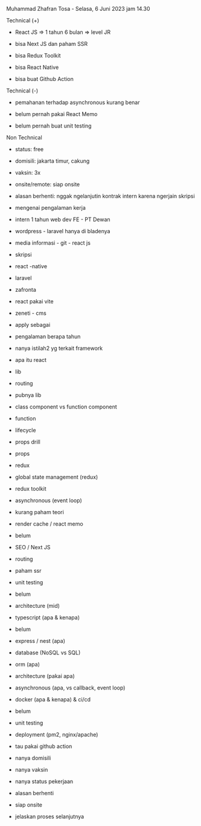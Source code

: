 Muhammad Zhafran Tosa - Selasa, 6 Juni 2023 jam 14.30  

  

Technical (+)  

- React JS => 1 tahun 6 bulan => level JR  
    
- bisa Next JS dan paham SSR  
    
- bisa Redux Toolkit  
    
- bisa React Native  
    
- bisa buat Github Action  
    

Technical (-)  

- pemahanan terhadap asynchronous kurang benar  
    
- belum pernah pakai React Memo  
    
- belum pernah buat unit testing  
    

Non Technical  

- status: free  
    
- domisili: jakarta timur, cakung  
    
- vaksin: 3x  
    
- onsite/remote: siap onsite  
    
- alasan berhenti: nggak ngelanjutin kontrak intern karena ngerjain skripsi  
    

  

  

- mengenai pengalaman kerja  
    

- intern 1 tahun web dev FE - PT Dewan  
    

- wordpress - laravel hanya di bladenya  
    
- media informasi - git - react js  
    

- skripsi   
    

- react -native  
    
- laravel  
    

- zafronta  
    

- react pakai vite  
    
- zeneti - cms  
    

- apply sebagai  
    
- pengalaman berapa tahun  
    
- nanya istilah2 yg terkait framework  
    

- apa itu react  
    

- lib  
    
- routing  
    
- pubnya lib  
    

- class component vs function component  
    

- function  
    

- lifecycle  
    
- props drill  
    

- props  
    
- redux  
    

- global state management (redux)  
    

- redux toolkit  
    

- asynchronous (event loop)  
    

- kurang paham teori  
    

- render cache / react memo  
    

- belum  
    

- SEO / Next JS  
    

- routing  
    
- paham ssr  
    

- unit testing  
    

- belum  
    

- architecture (mid)  
    

- typescript (apa & kenapa)  
    

- belum  
    

- express / nest (apa)  
    
- database (NoSQL vs SQL)  
    
- orm (apa)  
    
- architecture (pakai apa)  
    
- asynchronous (apa, vs callback, event loop)  
    
- docker (apa & kenapa) & ci/cd  
    

- belum  
    

- unit testing  
    
- deployment (pm2, nginx/apache)  
    

- tau pakai github action  
    

- nanya domisili  
    
- nanya vaksin  
    
- nanya status pekerjaan  
    
- alasan berhenti  
    
- siap onsite  
    
- jelaskan proses selanjutnya